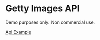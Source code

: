 # Getty Images API

Demo purposes only. Non commercial use.

[Api Example](http://developers.gettyimages.com/en/trytheapi.html?http://developers.gettyimages.com/en/trytheapi.html?)